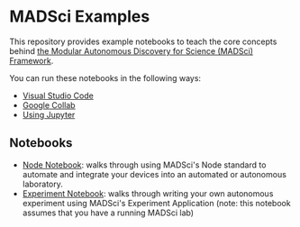 # MADSci Examples

This repository provides example notebooks to teach the core concepts behind [the Modular Autonomous Discovery for Science (MADSci) Framework](https://github.com/AD-SDL/MADSci).

You can run these notebooks in the following ways:

- [Visual Studio Code](https://code.visualstudio.com/docs/datascience/jupyter-notebooks)
- [Google Collab](https://colab.research.google.com/)
- [Using Jupyter](https://docs.jupyter.org/en/stable/start/)

## Notebooks

- [Node Notebook](./node_notebook.ipynb): walks through using MADSci's Node standard to automate and integrate your devices into an automated or autonomous laboratory.
- [Experiment Notebook](./experiment_notebook.ipynb): walks through writing your own autonomous experiment using MADSci's Experiment Application (note: this notebook assumes that you have a running MADSci lab)

